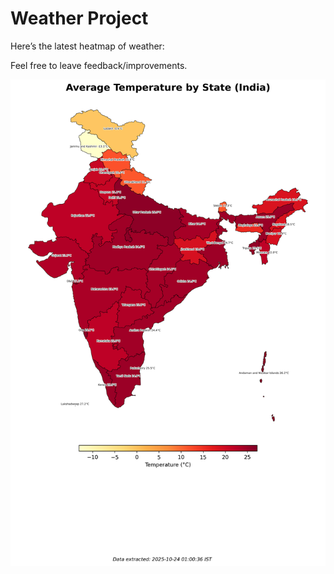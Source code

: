 # Weather Project

Here’s the latest heatmap of weather:

Feel free to leave feedback/improvements.

![India Heatmap](docs/assets/india_heatmap.png?v=FA825E)
